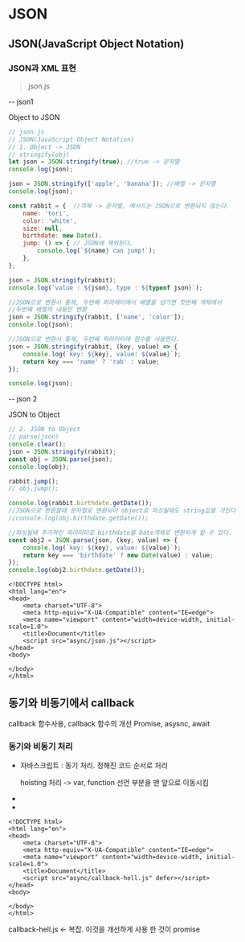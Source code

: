 # JSON

## JSON(JavaScript Object Notation)





### JSON과 XML 표현

> 
>
> json.js

-- json1

Object to JSON

```js
// json.js
// JSON(JavaScript Object Notation)
// 1. Object -> JSON
// stringify(obj)
let json = JSON.stringify(true); //true -> 문자열
console.log(json);

json = JSON.stringify(['apple', 'banana']); //배열 -> 문자열
console.log(json);

const rabbit = {  //객체 -> 문자열, 메서드는 JSON으로 변환되지 않는다.
    name: 'tori',
    color: 'white',
    size: null,
    birthdate: new Date(),
    jump: () => { // JSON에 제외된다.
        console.log(`${name} can jump!`);
    },
};

json = JSON.stringify(rabbit);
console.log(`value : ${json}, type : ${typeof json}`);

//JSON으로 변환시 통제, 두번째 파라메터에서 배열을 넘기면 첫번째 객체에서
//두번째 배열의 내용만 변환
json = JSON.stringify(rabbit, ['name', 'color']);
console.log(json);

//JSON으로 변환시 통제, 두번째 파라미터에 함수를 사용한다.
json = JSON.stringify(rabbit, (key, value) => {
    console.log(`key: ${key}, value: ${value}`);
    return key === 'name' ? 'rab' : value;
});

console.log(json);
```







-- json 2

JSON to Object 

```js
// 2. JSON to Object 
// parse(json)
console.clear();
json = JSON.stringify(rabbit);
const obj = JSON.parse(json);
console.log(obj);

rabbit.jump();
// obj.jump();

console.log(rabbit.birthdate.getDate());
//JSON으로 변환할때 문자열로 변환되어 object로 파싱될때도 string값을 가진다
//console.log(obj.birthdate.getDate()); 

//파싱될때 추가적인 파라미터로 birthdate를 Date객체로 변환하게 할 수 있다.
const obj2 = JSON.parse(json, (key, value) => {
    console.log(`key: ${key}, value: ${value}`);
    return key === 'birthdate' ? new Date(value) : value;
});
console.log(obj2.birthdate.getDate());
```

















```
<!DOCTYPE html>
<html lang="en">
<head>
    <meta charset="UTF-8">
    <meta http-equiv="X-UA-Compatible" content="IE=edge">
    <meta name="viewport" content="width=device-width, initial-scale=1.0">
    <title>Document</title>
    <script src="async/json.js"></script>
</head>
<body>
    
</body>
</html>
```















## 동기와 비동기에서 callback

callback 함수사용, callback 함수의 개선 Promise, asysnc, await

### 동기와 비동기 처리

- 자바스크립트 : 동기 처리. 정해진 코드 순서로 처리

  hoisting 처리 -> var, function 선언 부분을 맨 앞으로 이동시킴

- 

- 





















```
<!DOCTYPE html>
<html lang="en">
<head>
    <meta charset="UTF-8">
    <meta http-equiv="X-UA-Compatible" content="IE=edge">
    <meta name="viewport" content="width=device-width, initial-scale=1.0">
    <title>Document</title>
    <script src="async/callback-hell.js" defer></script>
</head>
<body>
    
</body>
</html>
```



callback-hell.js <- 복잡. 이것을 개선하게 사용 한 것이 promise







































